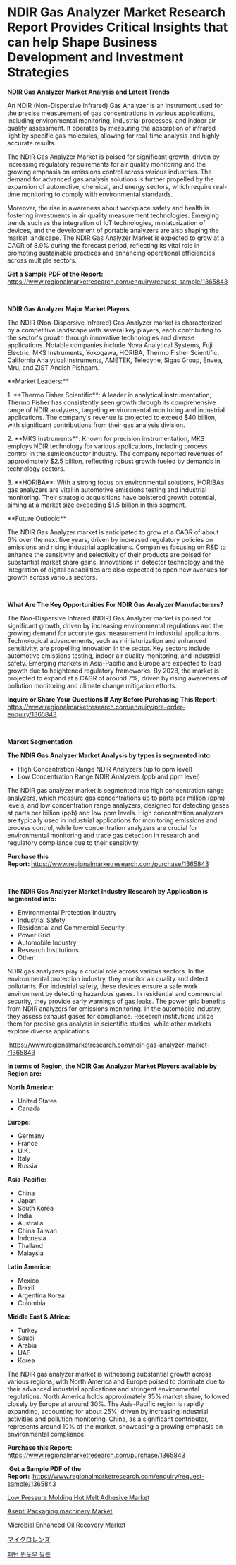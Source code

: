 <p><h1>NDIR Gas Analyzer Market Research Report Provides Critical Insights that can help Shape Business Development and Investment Strategies</h1></p><p><strong>NDIR Gas Analyzer Market Analysis and Latest Trends</strong></p>
<p><p>An NDIR (Non-Dispersive Infrared) Gas Analyzer is an instrument used for the precise measurement of gas concentrations in various applications, including environmental monitoring, industrial processes, and indoor air quality assessment. It operates by measuring the absorption of infrared light by specific gas molecules, allowing for real-time analysis and highly accurate results.</p><p>The NDIR Gas Analyzer Market is poised for significant growth, driven by increasing regulatory requirements for air quality monitoring and the growing emphasis on emissions control across various industries. The demand for advanced gas analysis solutions is further propelled by the expansion of automotive, chemical, and energy sectors, which require real-time monitoring to comply with environmental standards. </p><p>Moreover, the rise in awareness about workplace safety and health is fostering investments in air quality measurement technologies. Emerging trends such as the integration of IoT technologies, miniaturization of devices, and the development of portable analyzers are also shaping the market landscape. The NDIR Gas Analyzer Market is expected to grow at a CAGR of 8.9% during the forecast period, reflecting its vital role in promoting sustainable practices and enhancing operational efficiencies across multiple sectors.</p></p>
<p><strong>Get a Sample PDF of the Report:&nbsp;</strong> <a href="https://www.regionalmarketresearch.com/enquiry/request-sample/1365843">https://www.regionalmarketresearch.com/enquiry/request-sample/1365843</a></p>
<p>&nbsp;</p>
<p><strong>NDIR Gas Analyzer Major Market Players</strong></p>
<p><p>The NDIR (Non-Dispersive Infrared) Gas Analyzer market is characterized by a competitive landscape with several key players, each contributing to the sector's growth through innovative technologies and diverse applications. Notable companies include Nova Analytical Systems, Fuji Electric, MKS Instruments, Yokogawa, HORIBA, Thermo Fisher Scientific, California Analytical Instruments, AMETEK, Teledyne, Sigas Group, Envea, Mru, and ZIST Andish Pishgam.</p><p>**Market Leaders:**</p><p>1. **Thermo Fisher Scientific**: A leader in analytical instrumentation, Thermo Fisher has consistently seen growth through its comprehensive range of NDIR analyzers, targeting environmental monitoring and industrial applications. The company's revenue is projected to exceed $40 billion, with significant contributions from their gas analysis division.</p><p>2. **MKS Instruments**: Known for precision instrumentation, MKS employs NDIR technology for various applications, including process control in the semiconductor industry. The company reported revenues of approximately $2.5 billion, reflecting robust growth fueled by demands in technology sectors.</p><p>3. **HORIBA**: With a strong focus on environmental solutions, HORIBA’s gas analyzers are vital in automotive emissions testing and industrial monitoring. Their strategic acquisitions have bolstered growth potential, aiming at a market size exceeding $1.5 billion in this segment.</p><p>**Future Outlook:**</p><p>The NDIR Gas Analyzer market is anticipated to grow at a CAGR of about 6% over the next five years, driven by increased regulatory policies on emissions and rising industrial applications. Companies focusing on R&D to enhance the sensitivity and selectivity of their products are poised for substantial market share gains. Innovations in detector technology and the integration of digital capabilities are also expected to open new avenues for growth across various sectors.</p></p>
<p>&nbsp;</p>
<p><strong>What Are The Key Opportunities For NDIR Gas Analyzer Manufacturers?</strong></p>
<p><p>The Non-Dispersive Infrared (NDIR) Gas Analyzer market is poised for significant growth, driven by increasing environmental regulations and the growing demand for accurate gas measurement in industrial applications. Technological advancements, such as miniaturization and enhanced sensitivity, are propelling innovation in the sector. Key sectors include automotive emissions testing, indoor air quality monitoring, and industrial safety. Emerging markets in Asia-Pacific and Europe are expected to lead growth due to heightened regulatory frameworks. By 2028, the market is projected to expand at a CAGR of around 7%, driven by rising awareness of pollution monitoring and climate change mitigation efforts.</p></p>
<p><strong>Inquire or Share Your Questions If Any Before Purchasing This Report:</strong> <a href="https://www.regionalmarketresearch.com/enquiry/pre-order-enquiry/1365843">https://www.regionalmarketresearch.com/enquiry/pre-order-enquiry/1365843</a></p>
<p>&nbsp;</p>
<p><strong>Market Segmentation</strong></p>
<p><strong>The NDIR Gas Analyzer Market Analysis by types is segmented into:</strong></p>
<p><ul><li>High Concentration Range NDIR Analyzers (up to ppm level)</li><li>Low Concentration Range NDIR Analyzers (ppb and ppm level)</li></ul></p>
<p><p>The NDIR gas analyzer market is segmented into high concentration range analyzers, which measure gas concentrations up to parts per million (ppm) levels, and low concentration range analyzers, designed for detecting gases at parts per billion (ppb) and low ppm levels. High concentration analyzers are typically used in industrial applications for monitoring emissions and process control, while low concentration analyzers are crucial for environmental monitoring and trace gas detection in research and regulatory compliance due to their sensitivity.</p></p>
<p><strong>Purchase this Report:&nbsp;</strong><a href="https://www.regionalmarketresearch.com/purchase/1365843">https://www.regionalmarketresearch.com/purchase/1365843</a></p>
<p>&nbsp;</p>
<p><strong>The NDIR Gas Analyzer Market Industry Research by Application is segmented into:</strong></p>
<p><ul><li>Environmental Protection Industry</li><li>Industrial Safety</li><li>Residential and Commercial Security</li><li>Power Grid</li><li>Automobile Industry</li><li>Research Institutions</li><li>Other</li></ul></p>
<p><p>NDIR gas analyzers play a crucial role across various sectors. In the environmental protection industry, they monitor air quality and detect pollutants. For industrial safety, these devices ensure a safe work environment by detecting hazardous gases. In residential and commercial security, they provide early warnings of gas leaks. The power grid benefits from NDIR analyzers for emissions monitoring. In the automobile industry, they assess exhaust gases for compliance. Research institutions utilize them for precise gas analysis in scientific studies, while other markets explore diverse applications.</p></p>
<p><a href="https://www.regionalmarketresearch.com/ndir-gas-analyzer-market-r1365843">&nbsp;https://www.regionalmarketresearch.com/ndir-gas-analyzer-market-r1365843</a></p>
<p><strong>In terms of Region, the NDIR Gas Analyzer Market Players available by Region are:</strong></p>
<p>
    <p> <strong> North America: </strong>
        <ul>
            <li>United States</li>
            <li>Canada</li>
        </ul>
        </p> 
    <p> <strong> Europe: </strong>
        <ul>
            <li>Germany</li>
            <li>France</li>
            <li>U.K.</li>
            <li>Italy</li>
            <li>Russia</li>
        </ul>
        </p> 
    <p> <strong> Asia-Pacific: </strong>
        <ul>
            <li>China</li>
            <li>Japan</li>
            <li>South Korea</li>
            <li>India</li>
            <li>Australia</li>
            <li>China Taiwan</li>
            <li>Indonesia</li>
            <li>Thailand</li>
            <li>Malaysia</li>
        </ul>
        </p> 
    <p> <strong> Latin America: </strong>
        <ul>
            <li>Mexico</li>
            <li>Brazil</li>
            <li>Argentina Korea</li>
            <li>Colombia</li>
        </ul>
        </p> 
    <p> <strong> Middle East & Africa: </strong>
        <ul>
            <li>Turkey</li>
            <li>Saudi</li>
            <li>Arabia</li>
            <li>UAE</li>
            <li>Korea</li>
        </ul>
    </p>
    </p>
<p><p>The NDIR gas analyzer market is witnessing substantial growth across various regions, with North America and Europe poised to dominate due to their advanced industrial applications and stringent environmental regulations. North America holds approximately 35% market share, followed closely by Europe at around 30%. The Asia-Pacific region is rapidly expanding, accounting for about 25%, driven by increasing industrial activities and pollution monitoring. China, as a significant contributor, represents around 10% of the market, showcasing a growing emphasis on environmental compliance.</p></p>
<p><strong>Purchase this Report: </strong><a href="https://www.regionalmarketresearch.com/purchase/1365843">https://www.regionalmarketresearch.com/purchase/1365843</a></p>
<p>&nbsp;<strong>Get a Sample PDF of the Report:&nbsp;&nbsp;</strong><a href="https://www.regionalmarketresearch.com/enquiry/request-sample/1365843">https://www.regionalmarketresearch.com/enquiry/request-sample/1365843</a></p>
<p><strong></strong></p>
<p><p><a href="https://issuu.com/reportprime-2/docs/low-pressure-molding-hot-melt-adhes_62c2c964e7df39">Low Pressure Molding Hot Melt Adhesive Market</a></p><p><a href="https://medium.com/@kadejyezbalwin/market-forecast-global-asepti-packaging-machinery-trends-and-impact-analysis-2024-2031-by-7022d95f5492?postPublishedType=repub">Asepti Packaging machinery Market</a></p><p><a href="https://www.linkedin.com/pulse/microbial-enhanced-oil-recovery-market2024-2031-industry-g6pjf">Microbial Enhanced Oil Recovery Market</a></p><p><a href="https://medium.com/@lucilehilll20231/%E3%83%9E%E3%82%A4%E3%82%AF%E3%83%AD%E3%83%AC%E3%83%B3%E3%82%BA%E5%B8%82%E5%A0%B4%E3%81%AE%E8%A6%8F%E6%A8%A1-%E6%88%90%E9%95%B7-%E5%8F%8A%E3%81%B3%E5%B8%82%E5%A0%B4%E3%82%BB%E3%82%B0%E3%83%A1%E3%83%B3%E3%83%86%E3%83%BC%E3%82%B7%E3%83%A7%E3%83%B3%E3%81%A8%E5%9C%B0%E5%9F%9F%E3%81%AE%E6%B4%9E%E5%AF%9F%E3%81%AB%E3%82%88%E3%82%8B%E6%A5%AD%E7%95%8C%E5%88%86%E6%9E%90%E3%81%A82031%E5%B9%B4%E3%81%BE%E3%81%A7%E3%81%AE%E4%BA%88%E6%B8%AC-96e951b6e39d">マイクロレンズ</a></p><p><a href="https://medium.com/@lorenzogirl/%ED%8C%A8%ED%84%B4-%EC%B0%BD-%ED%95%84%EB%A6%84-%EC%8B%9C%EC%9E%A5%EC%97%90-%EB%8C%80%ED%95%9C-%ED%86%B5%EC%B0%B0%EB%A0%A5-%EC%8B%9C%EC%9E%A5-%EC%B0%B8%EA%B0%80%EC%9E%90-%EC%8B%9C%EC%9E%A5-%EA%B7%9C%EB%AA%A8-%EC%A7%80%EB%A6%AC%EC%A0%81-%EC%A7%80%EC%97%AD-%EB%B0%8F-%EC%98%88%EC%B8%A1-2024-2031-050f7f2f774f?postPublishedType=repub">패턴 윈도우 필름</a></p></p>